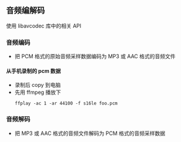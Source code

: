 ## 音频编解码

使用 libavcodec 库中的相关 API

### 音频编码

- 把 PCM 格式的原始音频采样数据编码为 MP3 或 AAC 格式的音频文件

#### 从手机录制的 pcm 数据

- 录制后 copy 到电脑
- 先用 ffmpeg 播放下
    ```shell
    ffplay -ac 1 -ar 44100 -f s16le foo.pcm
    ```


### 音频解码

- 把 MP3 或 AAC 格式的音频文件解码为 PCM 格式的音频采样数据